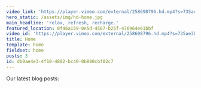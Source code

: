 ```yaml
---
video_link: 'https://player.vimeo.com/external/258698796.hd.mp4?s=735ae3bf353e747288660c1ff3cdb062cdfc8b72&profile_id=174'
hero_static: /assets/img/hd-home.jpg
main_headline: 'relax, refresh, recharge.'
featured_location: 0f46a159-0e5d-4507-b25f-476964e61bbf
video_id: 'https://player.vimeo.com/external/258698796.hd.mp4?s=735ae3bf353e747288660c1ff3cdb062cdfc8b72&profile_id=174'
title: Home
template: home
fieldset: home
posts: 3
id: db0ae4e3-4f10-4802-bc40-0b880cbf02c7
---
```

Our latest blog posts: